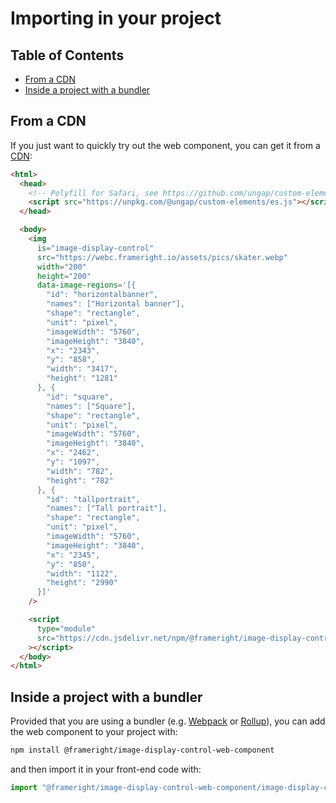 # Importing in your project

## Table of Contents

<!-- toc -->

- [From a CDN](#from-a-cdn)
- [Inside a project with a bundler](#inside-a-project-with-a-bundler)

<!-- tocstop -->

## From a CDN

If you just want to quickly try out the web component, you can get it from a
[CDN](https://cdn.jsdelivr.net/npm/@frameright/image-display-control-web-component/):

```html
<html>
  <head>
    <!-- Polyfill for Safari, see https://github.com/ungap/custom-elements -->
    <script src="https://unpkg.com/@ungap/custom-elements/es.js"></script>
  </head>

  <body>
    <img
      is="image-display-control"
      src="https://webc.frameright.io/assets/pics/skater.webp"
      width="200"
      height="200"
      data-image-regions='[{
        "id": "horizontalbanner",
        "names": ["Horizontal banner"],
        "shape": "rectangle",
        "unit": "pixel",
        "imageWidth": "5760",
        "imageHeight": "3840",
        "x": "2343",
        "y": "858",
        "width": "3417",
        "height": "1281"
      }, {
        "id": "square",
        "names": ["Square"],
        "shape": "rectangle",
        "unit": "pixel",
        "imageWidth": "5760",
        "imageHeight": "3840",
        "x": "2462",
        "y": "1097",
        "width": "782",
        "height": "782"
      }, {
        "id": "tallportrait",
        "names": ["Tall portrait"],
        "shape": "rectangle",
        "unit": "pixel",
        "imageWidth": "5760",
        "imageHeight": "3840",
        "x": "2345",
        "y": "850",
        "width": "1122",
        "height": "2990"
      }]'
    />

    <script
      type="module"
      src="https://cdn.jsdelivr.net/npm/@frameright/image-display-control-web-component@1.1.0/dist/image-display-control.min.js"
    ></script>
  </body>
</html>
```

## Inside a project with a bundler

Provided that you are using a bundler (e.g. [Webpack](https://webpack.js.org/)
or [Rollup](https://rollupjs.org/)), you can add the web component to your
project with:

```bash
npm install @frameright/image-display-control-web-component
```

and then import it in your front-end code with:

```js
import "@frameright/image-display-control-web-component/image-display-control.js";
```
